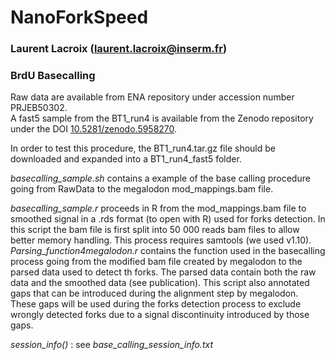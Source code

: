 # NanoForkSpeed
### Laurent Lacroix (laurent.lacroix@inserm.fr)
### BrdU Basecalling

Raw data are available from ENA repository under accession number PRJEB50302.  
A fast5 sample  from the BT1_run4 is available from the Zenodo repository under the DOI [10.5281/zenodo.5958270](https://doi.org/10.5281/zenodo.5958270).  

In order to test this procedure, the BT1_run4.tar.gz file should be downloaded and expanded into a BT1_run4_fast5 folder.  

*basecalling_sample.sh* contains a example of the base calling procedure going from RawData to the megalodon mod_mappings.bam file.  

*basecalling_sample.r* proceeds in R from the mod_mappings.bam file to smoothed signal in a .rds format (to open with R) used for forks detection. In this script the bam file is first split into 50 000 reads bam files to allow better memory handling. This process requires samtools (we used v1.10).  
*Parsing_function4megalodon.r* contains the function used in the basecalling process going from the modified bam file created by megalodon to the parsed data used to detect th forks. The parsed data contain both the raw data and the smoothed data (see publication). This script also annotated gaps that can be introduced during the alignment step by megalodon. These gaps will be used during the forks detection process to exclude wrongly detected forks due to a signal discontinuity introduced by those gaps.      

*session_info()* : see *base_calling_session_info.txt*
